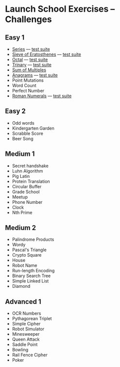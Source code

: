 # Launch School Exercises – Challenges

## Easy 1

* [Series](series.rb) –– [test suite](series_test.rb)
* [Sieve of Eratosthenes](sieve.rb) –– [test suite](sieve_test.rb)
* [Octal](octal.rb) –– [test suite](octal_test.rb)
* [Trinary](trinary.rb) –– [test suite](trinary_test.rb)
* [Sum of Multiples](sum_of_multiples.rb)
* [Anagrams](anagram.rb) –– [test suite](anagram_test.rb)
* Point Mutations
* Word Count
* Perfect Number
* [Roman Numerals](roman_numerals.rb) –– [test suite](roman_numerals_test.rb)

## Easy 2

* Odd words
* Kindergarten Garden
* Scrabble Score
* Beer Song

## Medium 1

* Secret handshake
* Luhn Algorithm
* Pig Latin
* Protein Translation
* Circular Buffer
* Grade School
* Meetup
* Phone Number
* Clock
* Nth Prime

## Medium 2

* Palindrome Products
* Wordy
* Pascal's Triangle
* Crypto Square
* House
* Robot Name
* Run-length Encoding
* Binary Search Tree
* Simple Linked List
* Diamond

## Advanced 1

* OCR Numbers
* Pythagorean Triplet
* Simple Cipher
* Robot Simulator
* Minesweeper
* Queen Attack
* Saddle Point
* Bowling
* Rail Fence Cipher
* Poker
